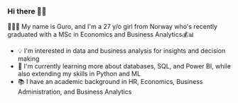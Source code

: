 ### Hi there 👋🏼 
🙋🏼‍♀️ My name is Guro, and I'm a 27 y/o girl from Norway who's recently graduated with a MSc in Economics and Business Analytics💰📊

- 💡 I'm interested in data and business analysis for insights and decision making
- 🌱 I'm currently learning more about databases, SQL, and Power BI, while also extending my skills in Python and ML
- 📚 I have an academic background in HR, Economics, Business Administration, and Business Analytics
